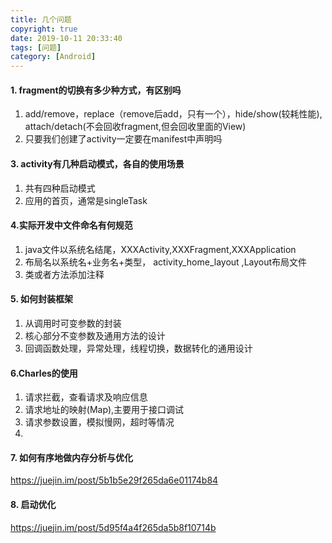 ```yaml
---
title: 几个问题
copyright: true
date: 2019-10-11 20:33:40
tags: [问题]
category: [Android]
---
```

#### 1. fragment的切换有多少种方式，有区别吗
1. add/remove，replace（remove后add，只有一个），hide/show(较耗性能), attach/detach(不会回收fragment,但会回收里面的View)
2. 只要我们创建了activity一定要在manifest中声明吗
#### 3. activity有几种启动模式，各自的使用场景
1. 共有四种启动模式
2. 应用的首页，通常是singleTask 
#### 4.实际开发中文件命名有何规范
1. java文件以系统名结尾，XXXActivity,XXXFragment,XXXApplication
2. 布局名以系统名+业务名+类型， activity_home_layout ,Layout布局文件
3. 类或者方法添加注释
#### 5. 如何封装框架
1. 从调用时可变参数的封装
2. 核心部分不变参数及通用方法的设计
3. 回调函数处理，异常处理，线程切换，数据转化的通用设计
#### 6.Charles的使用
1. 请求拦截，查看请求及响应信息
2. 请求地址的映射(Map),主要用于接口调试
3. 请求参数设置，模拟慢网，超时等情况
4.
#### 7. 如何有序地做内存分析与优化
https://juejin.im/post/5b1b5e29f265da6e01174b84
#### 8. 启动优化
https://juejin.im/post/5d95f4a4f265da5b8f10714b
